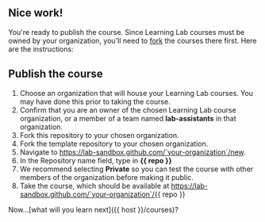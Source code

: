 ## Nice work!

You're ready to publish the course. Since Learning Lab courses must be owned by your organization, you'll need to [fork](https://help.github.com/articles/fork-a-repo/) the courses there first. Here are the instructions:

## Publish the course
1. Choose an organization that will house your Learning Lab courses. You may have done this prior to taking the course.
1. Confirm that you are an owner of the chosen Learning Lab course organization, or a member of a team named **lab-assistants** in that organization.
1. Fork this repository to your chosen organization.
1. Fork the template repository to your chosen organization.
1. Navigate to https://lab-sandbox.github.com/`your-organization`/new.
1. In the Repository name field, type in **{{ repo }}**
1. We recommend selecting **Private** so you can test the course with other members of the organization before making it public.
1. Take the course, which should be available at https://lab-sandbox.github.com/`your-organization`/{{ repo }}

Now...[what will you learn next]({{ host }}/courses)?
